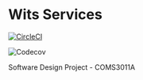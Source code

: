 # Wits Services

[![CircleCI](https://img.shields.io/circleci/build/github/givenng6/sdp_wits_services/master.svg?style=svg)](https://app.circleci.com/pipelines/github/givenng6/sdp_wits_services)

![Codecov](https://img.shields.io/codecov/c/github/givenng6/sdp_wits_services?style=flat-square)

Software Design Project - COMS3011A
 